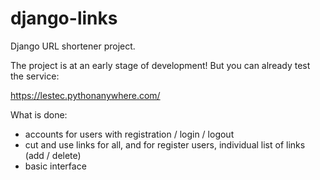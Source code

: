 # django-links

Django URL shortener project.

The project is at an early stage of development!
But you can already test the service:

https://lestec.pythonanywhere.com/

What is done:
- accounts for users with registration / login / logout
- cut and use links for all, and for register users, individual list of links (add / delete)
- basic interface
